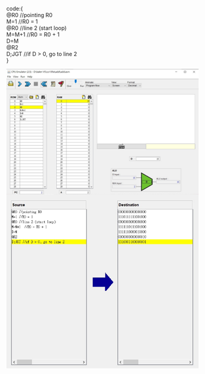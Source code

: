 ###
code:{  
      @R0 //pointing R0  
      M=1 //R0 = 1  
      @R0 //line 2 (start loop)  
      M=M+1  //R0 = R0 + 1  
      D=M  
      @R2  
      D;JGT //if D > 0, go to line 2  
}


<img src="hw7_else_1.jpg"  align=center />  
<img src="hw7_else_2.jpg"  align=center />
